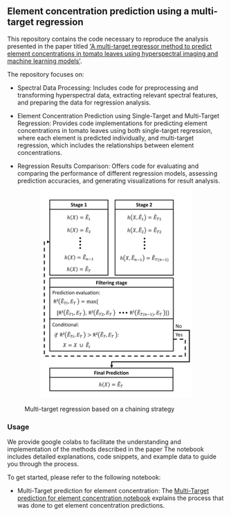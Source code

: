 ## Element concentration prediction using a multi-target regression

This repository contains the code necessary to reproduce the analysis presented in the paper titled ['A multi-target regressor method to predict element concentrations in tomato leaves using hyperspectral imaging and machine learning models'](https://spj.science.org/doi/full/10.34133/plantphenomics.0146).

The repository focuses on:

- Spectral Data Processing: Includes code for preprocessing and transforming hyperspectral data, extracting relevant spectral features, and preparing the data for regression analysis.

- Element Concentration Prediction using Single-Target and Multi-Target Regression: Provides code implementations for predicting element concentrations in tomato leaves using both single-target regression, where each element is predicted individually, and multi-target regression, which includes the relationships between element concentrations.
  
- Regression Results Comparison: Offers code for evaluating and comparing the performance of different regression models, assessing prediction accuracies, and generating visualizations for result analysis.

<figure>
    <p align="center">
        <img src="figures/mt_pipeline.jpg" alt="alt" width="350" height="480">
    </p>
    <figcaption>Multi-target regression based on a chaining strategy</figcaption>
</figure>

### Usage

We provide google colabs to facilitate the understanding and implementation of the methods described in the paper The notebook includes detailed explanations, code snippets, and example data to guide you through the process.

To get started, please refer to the following notebook:

- Multi-Target prediction for element concentration: The [Multi-Target prediction for element concentration notebook](https://github.com/anaguilarar/MT_elements/blob/main/Multi-Target%20prediction%20for%20element%20concentration.ipynb) explains the process that was done to get element concentration predictions.








